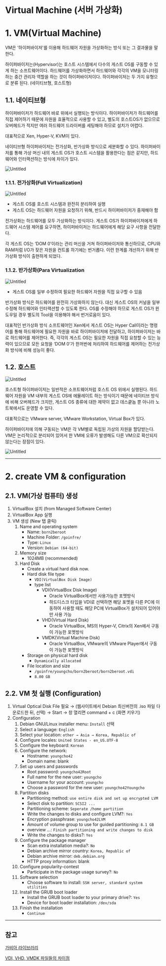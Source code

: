 # Virtual Machine (서버 가상화)

# 1. VM(Virtual Machine)

VM은 ‘하이퍼바이저'를 이용해 하드웨어 자원을 가상화하는 방식 또는 그 결과물을 말한다.

하이퍼바이저는(Hypervisor)는 호스트 시스템에서 다수의 게스트 OS를 구동할 수 있게 하는 소프트웨어이다. 하드웨어를 가상화하면서 하드웨어와 각각의 VM을 모니터링하는 중간 관리자 역할을 하는 것이 하이퍼바이저이다. 하이퍼바이저는 두 가지 유형으로 분류 된다. (네이티브형, 호스트형)

## 1.1. 네이티브형

하이퍼바이저가 하드웨어 바로 위에서 실행되는 방식이다. 하이퍼바이저가 하드웨어를 직접 제어하기 때문에 자원을 효율적으로 사용할 수 있고, 별도의 호스트OS가 없으므로 오버헤드가 적지만 여러 하드웨어 드라이버를 세팅해야 하므로 설치가 어렵다.

대표적으로 Xen, Hyper-V, KVM이 있다.

네이티브형 하이퍼바이저는 전가상화, 반가상화 방식으로 세분화할 수 있다. 하이퍼바이저를 통해 가상 머신 내의 게스트 OS가 호스트 시스템을 활용한다는 점은 같지만, 하드웨어와 인터랙션하는 방식에 차이가 있다.

![Untitled](VirtualMachine/Untitled.png)

### 1.1.1. 전가상화(Full Virtualization)

![Untitled](VirtualMachine/Untitled%201.png)

- 게스트 OS를 호스트 시스템과 완전히 분리하여 실행
- 게스트 OS는 하드웨어 자원을 요청하기 위해, 반드시 하이퍼바이저가 중재해야 함

전가상화는 하드웨어를 모두 가상화하는 방식이다. 게스트 OS가 하이퍼바이저에게 하드웨어 시스템 제어를 요구하면, 하이퍼바이저는 하드웨어에게 해당 요구 사항을 전달한다.

각 게스트 OS는  ‘DOM 0’이라는 관리 머신을 거쳐 하이퍼바이저와 통신하므로, CPU와 RAM처럼 I/O가 잦은 자원을 컨트롤 하기에는 번거롭다. 이런 한계를 개선하기 위해 반가상화 방식이 출현하게 되었다.

### 1.1.2. 반가상화(Para Virtualization

![Untitled](VirtualMachine/Untitled%202.png)

- 게스트 OS를 일부 수정하여 필요한 하드웨어 자원을 직접 요구할 수 있음

반가상화 방식은 하드웨어를 완전히 가상화하지 않는다. 대신 게스트 OS의 커널을 일부 수정해 하드웨어와 인터랙션할 수 있도록 한다. OS를 수정해야 하므로 게스트 OS가 윈도우일 경우 별도의 Tool을 이용해야 해서 번거로움이 있다.

대표적인 반가상화 방식 소프트웨어인 Xen에서 게스트 OS는 Hyper Call이라는 명령어를 통해 하드웨어에 필요한 자원을 바로 하이퍼바이저에 전달하고, 하이퍼바이저는 바로 하드웨어를 제어한다. 즉, 각각의 게스트 OS는 필요한 자원을 직접 요청할 수 있는 능력이 있으므로 모든 요청을 ‘DOM 0’가 한꺼번에 처리하여 하드웨어를 제어하는 전가상화 방식에 비해 성능이 좋다.

## 1.2. 호스트

![Untitled](VirtualMachine/Untitled%203.png)

호스트형 하이퍼바이저는 일반적은 소프트웨어처럼 호스트 OS 위에서 실행된다. 하드웨어 자원을 VM 내부의 게스트 OS에 에뮬레이트 하는 방식이기 때문에 네이티브 방식에 비해 오버헤드가 크지만, 게스트 OS 종류에 대한 제약이 없고 데스킅놉 뿐 아니라 노트북에서도 운영할 수 있다.

대표적으로는 VMware server, VMware Workstation, Virtual Box가 있다.

하이퍼바이저에 의해 구동되는 VM은 각 VM별로 독립된 가상의 자원을 할당받는다. VM은 논리적으로 분리되어 있어서 한 VM에 오류가 발생해도 다른 VM으로 확산되지 않는다는 장점이 있다.

![Untitled](VirtualMachine/Untitled%204.png)

---

# 2. create VM & configuration

## 2.1. VM(가상 컴퓨터) 생성

1. VirtualBox 설치 (from Managed Software Center)
2. VirtualBox App 실행
3. VM 생성 (New 탭 클릭)
    1. Name and operating system
        - Name: `born2beroot`
        - Machine Folder: `/goinfre/`
        - Type: `Linux`
        - Version: `Debian (64-bit)`
    2. Memory size
        - 1024MB (recommended)
    3. Hard Disk
        - Create a virtual hard disk now.
        - Hard disk file type
            - `VDI(VirtualBox Disk Image)`
            - type list
                - VDI(VirtualBox Disk Image)
                    - Oracle VirtualBox에서만 사용가능한 포멧방식
                    - 하드디스크 타입을 VDI로 선택하면 해당 포멧을 다른 PC에 이동하여 사용할 때도 해당 PC에 VirtualBox가 설치되어 있어야만 사용 가능
                - VHD(Virtual Hard Disk)
                    - Oracle VirtualBox, MS의 Hyper-V, Citrix의 Xen에서 구동이 가능한 포멧방식
                - VMDK(Virtual Machine Disk)
                    - Oracle VirtualBox, VMware의 VMware Player에서 구동이 가능한 포멧방식
        - Storage on physical hard disk
            - `Dynamically allocated`
        - File location and size
            - `/goinfre/youngcho/born2beroot/born2beroot.vdi`
            - `8.00 GB`

## 2.2. VM 첫 실행 (Configuration)

1. Virtual Optical Disk File 필요 → (웹사이트에서 Debian 최신버전의 .iso 파일 다운로드한 뒤, 선택) → Start → 창 열리면 command + c (화면 키우기)
2. Configuration
    1. Debian GNU/Linux installer menu: `Install` 선택
    2. Select a language: `English`
    3. Select your location: `other → Asia → Korea, Republic of`
    4. Configure locales: `United States - en_US.UTF-8`
    5. Configure the keyboard: `Korean`
    6. Configure the network: 
        - Hostname: `youngcho42`
        - Domain name: blank
    7. Set up users and passwords
        - Root password: `youngcho42Root`
        - Full name for the new user: `youngcho`
        - Username for your account: `youngcho`
        - Choose a password for the new user: `youngcho42Youngcho`
    8. Partition disks
        - Partitioning method: `use entire disk and set up encrypted LVM`
        - Select disk to partition: `SCSI2 ...`
        - Partitioning scheme: `Seperate /home partition`
        - Write the changes to disks and configure LVM?: `Yes`
        - Encryption passphrase: `youngcho42LVM`
        - Amount of volume group to use for guided partitioning: `8.1 GB`
        - overview …: `Finish partitioning and write changes to disk`
        - Write the changes to disks?: `Yes`
    9. Configure the package manager
        - Scan extra installation media?: `No`
        - Debian archive mirror country: `Korea, Republic of`
        - Debian archive mirror: `deb.debian.org`
        - HTTP proxy information: blank
    10. Configure popularity-contest
        - Participate in the package usage survey?: `No`
    11. Software selection
        - Choose software to install: `SSH server, standard system utilities`
    12. Install the GRUB boot loader
        - Install the GRUB boot loader to your primary drive?: `Yes`
        - Device for boot loader installation: `/dev/sda`
    13. Finish the installation
        - `Continue`

---

## 참고

[가비아 라이브러리](https://library.gabia.com/contents/infrahosting/7426/)

[](https://techdebt.tistory.com/18?category=833728)

[VDI, VHD, VMDK 파일들의 차이점](https://apophis0.tistory.com/48)